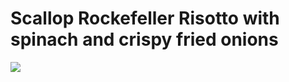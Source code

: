 # Scallop Rockefeller Risotto with spinach and crispy fried onions
![](https://homechef.imgix.net/https%3A%2F%2Fasset.homechef.com%2Fuploads%2Fmeal%2Fplated%2F18549%2F006058.005.01ScallopRockefellerRisotto_Ecomm1.jpg?ixlib=rails-1.1.0&w=600&auto=format&s=72f0a747b4ecaab589a9b642069d6b42)
